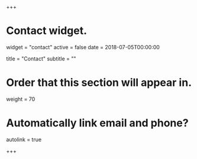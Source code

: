 +++
# Contact widget.
widget = "contact"
active = false
date = 2018-07-05T00:00:00

title = "Contact"
subtitle = ""

# Order that this section will appear in.
weight = 70

# Automatically link email and phone?
autolink = true

+++
